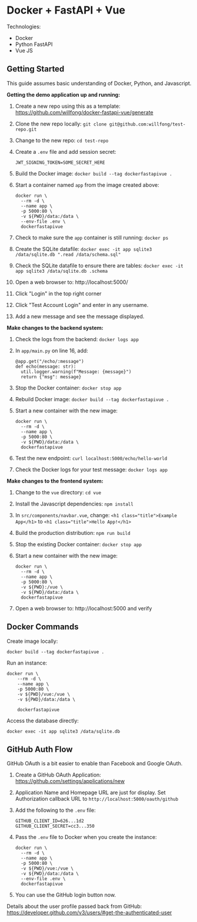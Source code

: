 # Docker + FastAPI + Vue

Technologies:
- Docker
- Python FastAPI
- Vue JS

## Getting Started

This guide assumes basic understanding of Docker, Python, and Javascript. 

**Getting the demo application up and running:**

1. Create a new repo using this as a template: https://github.com/willfong/docker-fastapi-vue/generate
1. Clone the new repo locally: `git clone git@github.com:willfong/test-repo.git`
1. Change to the new repo: `cd test-repo`
1. Create a `.env` file and add session secret:

   ```
   JWT_SIGNING_TOKEN=SOME_SECRET_HERE
1. Build the Docker image: `docker build --tag dockerfastapivue .`
1. Start a container named `app` from the image created above: 

   ```
   docker run \
     --rm -d \
     --name app \
     -p 5000:80 \
     -v ${PWD}/data:/data \
     --env-file .env \
     dockerfastapivue
1. Check to make sure the `app` container is still running: `docker ps`
1. Create the SQLite datafile: `docker exec -it app sqlite3 /data/sqlite.db ".read /data/schema.sql"`
1. Check the SQLite datafile to ensure there are tables: `docker exec -it app sqlite3 /data/sqlite.db .schema`
1. Open a web browser to: http://localhost:5000/
1. Click "Login" in the top right corner
1. Click "Test Account Login" and enter in any username.
1. Add a new message and see the message displayed.

**Make changes to the backend system:**

1. Check the logs from the backend: `docker logs app`
1. In `app/main.py` on line 16, add: 

   ```
   @app.get("/echo/:message")
   def echo(message: str):
     util.logger.warning(f"Message: {message}")
     return {"msg": message}
1. Stop the Docker container: `docker stop app`
1. Rebuild Docker image: `docker build --tag dockerfastapivue .`
1. Start a new container with the new image: 

   ```
   docker run \
     --rm -d \
     --name app \
     -p 5000:80 \
     -v ${PWD}/data:/data \
     dockerfastapivue
1. Test the new endpoint: `curl localhost:5000/echo/hello-world`
1. Check the Docker logs for your test message: `docker logs app`

**Make changes to the frontend system:**

1. Change to the `vue` directory: `cd vue`
1. Install the Javascript dependencies: `npm install`
1. In `src/components/navbar.vue`, change: `<h1 class="title">Example App</h1>` to `<h1 class="title">Hello App!</h1>` 
1. Build the production distribution: `npm run build`
1. Stop the existing Docker container: `docker stop app`
1. Start a new container with the new image: 

   ```
   docker run \
     --rm -d \
     --name app \
     -p 5000:80 \
     -v ${PWD}:/vue \
     -v ${PWD}/data:/data \
     dockerfastapivue
1. Open a web browser to: http://localhost:5000 and verify 


## Docker Commands

Create image locally:
```
docker build --tag dockerfastapivue .
```

Run an instance:
```
docker run \
    --rm -d \
    --name app \
    -p 5000:80 \
    -v ${PWD}/vue:/vue \
    -v ${PWD}/data:/data \
    
    dockerfastapivue
```

Access the database directly:
```
docker exec -it app sqlite3 /data/sqlite.db
```

## GitHub Auth Flow

GitHub OAuth is a bit easier to enable than Facebook and Google OAuth. 

1. Create a GitHub OAuth Application: https://github.com/settings/applications/new
1. Application Name and Homepage URL are just for display. Set Authorization callback URL to `http://localhost:5000/oauth/github`
1. Add the following to the `.env` file:

   ```
   GITHUB_CLIENT_ID=626...1d2
   GITHUB_CLIENT_SECRET=cc3...350
1. Pass the `.env` file to Docker when you create the instance:

   ```
   docker run \
     --rm -d \
     --name app \
     -p 5000:80 \
     -v ${PWD}/vue:/vue \
     -v ${PWD}/data:/data \
     --env-file .env \
     dockerfastapivue
1. You can use the GitHub login button now. 

Details about the user profile passed back from GitHub: https://developer.github.com/v3/users/#get-the-authenticated-user
